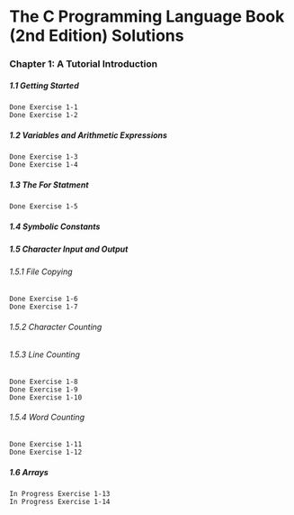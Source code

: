 # The C Programming Language Book (2nd Edition) Solutions

### Chapter 1: A Tutorial Introduction
##### 1.1 Getting Started
    Done Exercise 1-1
    Done Exercise 1-2
    
##### 1.2 Variables and Arithmetic Expressions
    Done Exercise 1-3
    Done Exercise 1-4
    
##### 1.3 The For Statment
    Done Exercise 1-5
    
##### 1.4 Symbolic Constants

##### 1.5 Character Input and Output
###### 1.5.1 File Copying
    Done Exercise 1-6
    Done Exercise 1-7
###### 1.5.2 Character Counting
###### 1.5.3 Line Counting
    Done Exercise 1-8
    Done Exercise 1-9
    Done Exercise 1-10
###### 1.5.4 Word Counting
    Done Exercise 1-11
    Done Exercise 1-12

##### 1.6 Arrays
    In Progress Exercise 1-13
    In Progress Exercise 1-14
